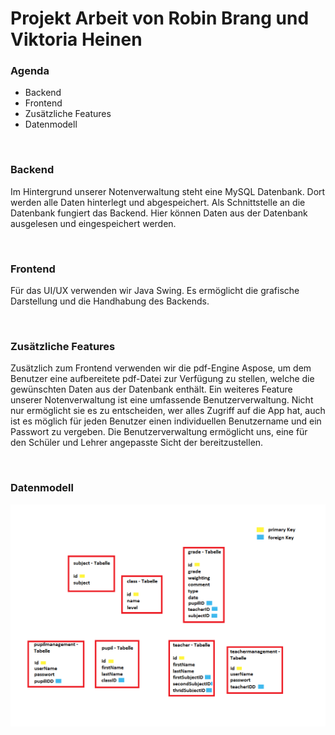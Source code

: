 # Projekt Arbeit von Robin Brang und Viktoria Heinen

### Agenda 
- Backend
- Frontend
- Zusätzliche Features
- Datenmodell


&nbsp;


### Backend
Im Hintergrund unserer Notenverwaltung steht eine MySQL Datenbank. Dort werden alle Daten hinterlegt und abgespeichert. 
Als Schnittstelle an die Datenbank fungiert das Backend. Hier können Daten aus der Datenbank ausgelesen und eingespeichert werden. 


&nbsp;


### Frontend
Für das UI/UX verwenden wir Java Swing. Es ermöglicht die grafische Darstellung und die Handhabung des Backends. 
 

&nbsp;


### Zusätzliche Features 
Zusätzlich zum Frontend verwenden wir die pdf-Engine Aspose, um dem Benutzer eine aufbereitete pdf-Datei zur Verfügung zu stellen, welche die gewünschten Daten aus der Datenbank enthält.
Ein weiteres Feature unserer Notenverwaltung ist eine umfassende Benutzerverwaltung. Nicht nur ermöglicht sie es zu entscheiden, wer alles Zugriff auf die App hat, auch ist es möglich für jeden Benutzer einen individuellen Benutzername und ein Passwort zu vergeben.
Die Benutzerverwaltung ermöglicht uns, eine für den Schüler und Lehrer angepasste Sicht der bereitzustellen. 


&nbsp;


### Datenmodell

![datamodell_Projektarbeit.png](./datamodell_Projektarbeit.png)

